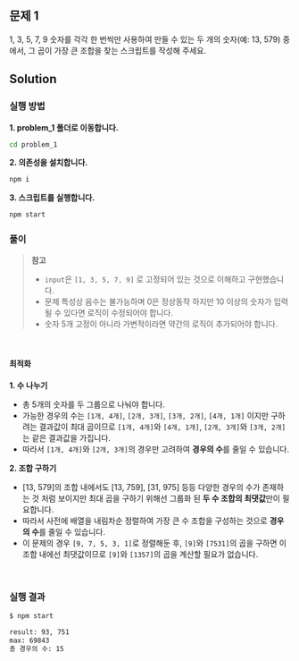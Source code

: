 ## 문제 1

1, 3, 5, 7, 9 숫자를 각각 한 번씩만 사용하여 만들 수 있는 두 개의 숫자(예: 13, 579) 중에서, 그 곱이 가장 큰 조합을 찾는 스크립트를 작성해 주세요.

## Solution

### 실행 방법

**1. problem_1 폴더로 이동합니다.**

```bash
cd problem_1
```

**2. 의존성을 설치합니다.**

```bash
npm i
```

**3. 스크립트를 실행합니다.**

```bash
npm start
```

### 풀이

> **참고**
>
> - `input`은 `[1, 3, 5, 7, 9]` 로 고정되어 있는 것으로 이해하고 구현했습니다.
> - 문제 특성상 음수는 불가능하며 0은 정상동작 하지만 10 이상의 숫자가 입력될 수 있다면 로직이 수정되어야 합니다.
> - 숫자 5개 고정이 아니라 가변적이라면 약간의 로직이 추가되어야 합니다.

<br />

#### 최적화

**1. 수 나누기**

- 총 5개의 숫자를 두 그룹으로 나눠야 합니다.
- 가능한 경우의 수는 `[1개, 4개]`, `[2개, 3개]`, `[3개, 2개]`, `[4개, 1개]` 이지만 구하려는 결과값이 최대 곱이므로 `[1개, 4개]`와 `[4개, 1개]`, `[2개, 3개]`와 `[3개, 2개]`는 같은 결과값을 가집니다.
- 따라서 `[1개, 4개]`와 `[2개, 3개]`의 경우만 고려하여 **경우의 수**를 줄일 수 있습니다.

**2. 조합 구하기**

- [13, 579]의 조합 내에서도 [13, 759], [31, 975] 등등 다양한 경우의 수가 존재하는 것 처럼 보이지만 최대 곱을 구하기 위해선 그룹화 된 **두 수 조합의 최댓값**만이 필요합니다.
- 따라서 사전에 배열을 내림차순 정렬하여 가장 큰 수 조합을 구성하는 것으로 **경우의 수**를 줄일 수 있습니다.
- 이 문제의 경우 `[9, 7, 5, 3, 1]`로 정렬해둔 후, `[9]`와 `[7531]`의 곱을 구하면 이 조합 내에선 최댓값이므로 `[9]`와 `[1357]`의 곱을 계산할 필요가 없습니다.

<br />

### 실행 결과

```bash
$ npm start

result: 93, 751
max: 69843
총 경우의 수: 15
```
